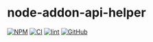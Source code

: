 # node-addon-api-helper

[![NPM](https://img.shields.io/npm/v/node-addon-api-helper)](https://www.npmjs.com/package/node-addon-api-helper)
[![CI](https://github.com/ajihyf/node-addon-api-helper/actions/workflows/ci.yml/badge.svg)](https://github.com/ajihyf/node-addon-api-helper/actions/workflows/ci.yml)
[![lint](https://github.com/ajihyf/node-addon-api-helper/actions/workflows/lint.yml/badge.svg)](https://github.com/ajihyf/node-addon-api-helper/actions/workflows/lint.yml)
[![GitHub](https://img.shields.io/github/license/ajihyf/node-addon-api-helper)](https://github.com/ajihyf/node-addon-api-helper/blob/main/LICENSE)

